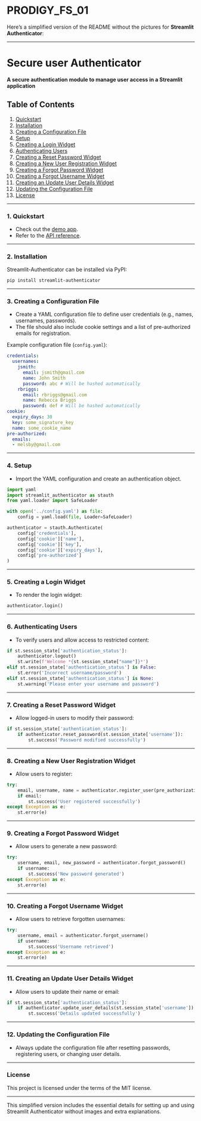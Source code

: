 # PRODIGY_FS_01
Here’s a simplified version of the README without the pictures for **Streamlit Authenticator**:

---

# Secure user Authenticator

**A secure authentication module to manage user access in a Streamlit application**

## Table of Contents
1. [Quickstart](#1-quickstart)
2. [Installation](#2-installation)
3. [Creating a Configuration File](#3-creating-a-configuration-file)
4. [Setup](#4-setup)
5. [Creating a Login Widget](#5-creating-a-login-widget)
6. [Authenticating Users](#6-authenticating-users)
7. [Creating a Reset Password Widget](#7-creating-a-reset-password-widget)
8. [Creating a New User Registration Widget](#8-creating-a-new-user-registration-widget)
9. [Creating a Forgot Password Widget](#9-creating-a-forgot-password-widget)
10. [Creating a Forgot Username Widget](#10-creating-a-forgot-username-widget)
11. [Creating an Update User Details Widget](#11-creating-an-update-user-details-widget)
12. [Updating the Configuration File](#12-updating-the-configuration-file)
13. [License](#license)

---

### 1. Quickstart

- Check out the [demo app](https://demo-app-v0-3-3.streamlit.app/).
- Refer to the [API reference](https://streamlit-authenticator.readthedocs.io/en/latest/).

---

### 2. Installation

Streamlit-Authenticator can be installed via PyPI:

```bash
pip install streamlit-authenticator
```

---

### 3. Creating a Configuration File

- Create a YAML configuration file to define user credentials (e.g., names, usernames, passwords).
- The file should also include cookie settings and a list of pre-authorized emails for registration.

Example configuration file (`config.yaml`):

```yaml
credentials:
  usernames:
    jsmith:
      email: jsmith@gmail.com
      name: John Smith
      password: abc # Will be hashed automatically
    rbriggs:
      email: rbriggs@gmail.com
      name: Rebecca Briggs
      password: def # Will be hashed automatically
cookie:
  expiry_days: 30
  key: some_signature_key
  name: some_cookie_name
pre-authorized:
  emails:
  - melsby@gmail.com
```

---

### 4. Setup

- Import the YAML configuration and create an authentication object.

```python
import yaml
import streamlit_authenticator as stauth
from yaml.loader import SafeLoader

with open('../config.yaml') as file:
    config = yaml.load(file, Loader=SafeLoader)

authenticator = stauth.Authenticate(
    config['credentials'],
    config['cookie']['name'],
    config['cookie']['key'],
    config['cookie']['expiry_days'],
    config['pre-authorized']
)
```

---

### 5. Creating a Login Widget

- To render the login widget:

```python
authenticator.login()
```

---

### 6. Authenticating Users

- To verify users and allow access to restricted content:

```python
if st.session_state['authentication_status']:
    authenticator.logout()
    st.write(f'Welcome *{st.session_state["name"]}*')
elif st.session_state['authentication_status'] is False:
    st.error('Incorrect username/password')
elif st.session_state['authentication_status'] is None:
    st.warning('Please enter your username and password')
```

---

### 7. Creating a Reset Password Widget

- Allow logged-in users to modify their password:

```python
if st.session_state['authentication_status']:
    if authenticator.reset_password(st.session_state['username']):
        st.success('Password modified successfully')
```

---

### 8. Creating a New User Registration Widget

- Allow users to register:

```python
try:
    email, username, name = authenticator.register_user(pre_authorization=False)
    if email:
        st.success('User registered successfully')
except Exception as e:
    st.error(e)
```

---

### 9. Creating a Forgot Password Widget

- Allow users to generate a new password:

```python
try:
    username, email, new_password = authenticator.forgot_password()
    if username:
        st.success('New password generated')
except Exception as e:
    st.error(e)
```

---

### 10. Creating a Forgot Username Widget

- Allow users to retrieve forgotten usernames:

```python
try:
    username, email = authenticator.forgot_username()
    if username:
        st.success('Username retrieved')
except Exception as e:
    st.error(e)
```

---

### 11. Creating an Update User Details Widget

- Allow users to update their name or email:

```python
if st.session_state['authentication_status']:
    if authenticator.update_user_details(st.session_state['username']):
        st.success('Details updated successfully')
```

---

### 12. Updating the Configuration File

- Always update the configuration file after resetting passwords, registering users, or changing user details.

---

### License

This project is licensed under the terms of the MIT license.

---

This simplified version includes the essential details for setting up and using Streamlit Authenticator without images and extra explanations.
